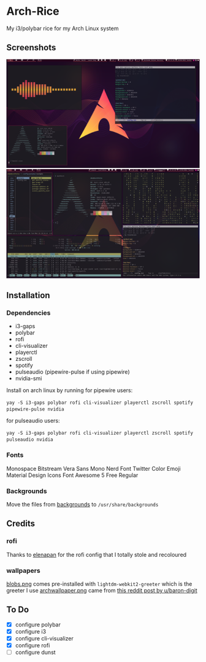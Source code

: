 # Arch-Rice
My i3/polybar rice for my Arch Linux system

## Screenshots
![screenshot](https://github.com/SlashAcorn/Arch-Rice/blob/main/screenshots/arch4.png)
![screenshot](https://github.com/SlashAcorn/Arch-Rice/blob/main/screenshots/archrice.png)

## Installation
### Dependencies
- i3-gaps
- polybar
- rofi
- cli-visualizer
- playerctl
- zscroll
- spotify
- pulseaudio (pipewire-pulse if using pipewire)
- nvidia-smi


Install on arch linux by running
for pipewire users:

``yay -S i3-gaps polybar rofi cli-visualizer playerctl zscroll spotify pipewire-pulse nvidia``

for pulseaudio users:

``yay -S i3-gaps polybar rofi cli-visualizer playerctl zscroll spotify pulseaudio nvidia``


### Fonts
Monospace
Bitstream Vera Sans Mono Nerd Font
Twitter Color Emoji
Material Design Icons
Font Awesome 5 Free Regular

### Backgrounds
Move the files from [backgrounds](backgrounds) to ``/usr/share/backgrounds``

## Credits
### rofi
Thanks to [elenapan](https://github.com/elenapan/dotfiles/) for the rofi config that I totally stole and recoloured
### wallpapers
[blobs.png](backgrounds/blobs.png) comes pre-installed with ``lightdm-webkit2-greeter`` which is the greeter I use
[archwallpaper.png](backgrounds/archwallpaper.png) came from [this reddit post by u/baron-digit](https://www.reddit.com/r/LinuxArt/comments/igcg1f/arch_linux_wallpapers_sweet_kde_style/)

## To Do
- [x] configure polybar
- [x] configure i3
- [x] configure cli-visualizer
- [x] configure rofi
- [ ] configure dunst
